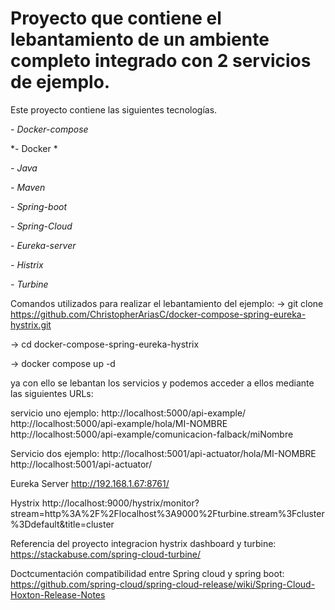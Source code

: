 # Proyecto que contiene el lebantamiento de un ambiente completo integrado con 2 servicios de ejemplo.

Este proyecto contiene las siguientes tecnologías. 

*- Docker-compose*

*- Docker *

*- Java*

*- Maven*

*- Spring-boot*

*- Spring-Cloud*

*- Eureka-server*

*- Histrix*

*- Turbine*


Comandos utilizados para realizar el lebantamiento del ejemplo:
-> git clone https://github.com/ChristopherAriasC/docker-compose-spring-eureka-hystrix.git

-> cd docker-compose-spring-eureka-hystrix

-> docker compose up -d

ya con ello se lebantan los servicios y podemos acceder a ellos mediante las siguientes URLs:

servicio uno ejemplo:
http://localhost:5000/api-example/
http://localhost:5000/api-example/hola/MI-NOMBRE
http://localhost:5000/api-example/comunicacion-falback/miNombre

Servicio dos ejemplo:
http://localhost:5001/api-actuator/hola/MI-NOMBRE
http://localhost:5001/api-actuator/

Eureka Server
http://192.168.1.67:8761/

Hystrix
http://localhost:9000/hystrix/monitor?stream=http%3A%2F%2Flocalhost%3A9000%2Fturbine.stream%3Fcluster%3Ddefault&title=cluster


Referencia del proyecto integracion hystrix dashboard y turbine: https://stackabuse.com/spring-cloud-turbine/

Doctcumentación compatibilidad entre Spring cloud y spring boot:  https://github.com/spring-cloud/spring-cloud-release/wiki/Spring-Cloud-Hoxton-Release-Notes



